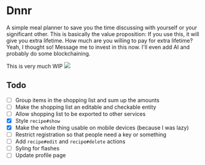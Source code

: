 # Dnnr

A simple meal planner to save you the time discussing with yourself or your significant other.
This is basically the value proposition: If you use this, it will give you extra lifetime.
How much are you willing to pay for extra lifetime? Yeah, I thought so!
Message me to invest in this now. I'll even add AI and probably do some blockchaining.

This is very much WIP
![](https://user-images.githubusercontent.com/3950661/82728646-03eb6a80-9cf2-11ea-953d-10c47afd7a73.png)

## Todo

- [ ] Group items in the shopping list and sum up the amounts
- [ ] Make the shopping list an editable and checkable entity
- [ ] Allow shopping list to be exported to other services
- [x] Style `recipe#show`
- [x] Make the whole thing usable on mobile devices (because I was lazy)
- [ ] Restrict registration so that people need a key or something
- [ ] Add `recipe#edit` and `recipe#delete` actions
- [ ] Syling for flashes
- [ ] Update profile page
